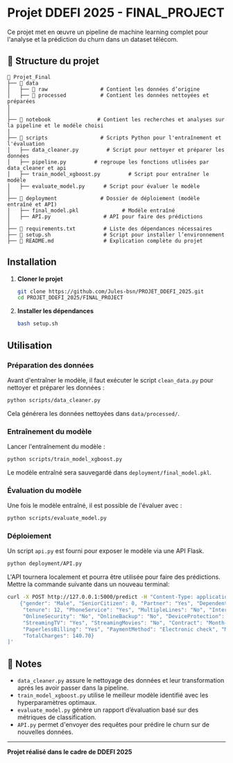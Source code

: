 # Projet DDEFI 2025 - FINAL_PROJECT

Ce projet met en œuvre un pipeline de machine learning complet pour l'analyse et la prédiction du churn dans un dataset télécom.

## 📂 Structure du projet

```
📂 Projet_Final
├── 📂 data
│   ├── 📂 raw                 # Contient les données d’origine
│   ├── 📂 processed           # Contient les données nettoyées et préparées
│
│
├── 📂 notebook               # Contient les recherches et analyses sur la pipeline et le modéle choisi 
│
├── 📂 scripts                 # Scripts Python pour l'entraînement et l'évaluation
│   ├── data_cleaner.py         # Script pour nettoyer et préparer les données
│   ├── pipeline.py         # regroupe les fonctions utlisées par data_cleaner et api
│   ├── train_model_xgboost.py         # Script pour entraîner le modèle
│   ├── evaluate_model.py      # Script pour évaluer le modèle
│
├── 📂 deployment              # Dossier de déploiement (modèle entraîné et API)
│   ├── final_model.pkl              # Modèle entraîné
│   ├── API.py                 # API pour faire des prédictions
│
├── 📜 requirements.txt         # Liste des dépendances nécessaires
├── 📜 setup.sh                 # Script pour installer l’environnement
├── 📜 README.md                # Explication complète du projet
```

##  Installation

1. **Cloner le projet**
   ```bash
   git clone https://github.com/Jules-bsn/PROJET_DDEFI_2025.git
   cd PROJET_DDEFI_2025/FINAL_PROJECT
   ```

2. **Installer les dépendances**
   ```bash
   bash setup.sh
   ```

##  Utilisation

###  Préparation des données
Avant d'entraîner le modèle, il faut exécuter le script `clean_data.py` pour nettoyer et préparer les données :
```bash
python scripts/data_cleaner.py
```
Cela générera les données nettoyées dans `data/processed/`.

###  Entraînement du modèle
Lancer l'entraînement du modèle :
```bash
python scripts/train_model_xgboost.py
```
Le modèle entraîné sera sauvegardé dans `deployment/final_model.pkl`.

###  Évaluation du modèle
Une fois le modèle entraîné, il est possible de l'évaluer avec :
```bash
python scripts/evaluate_model.py
```

###  Déploiement
Un script `api.py` est fourni pour exposer le modèle via une API Flask.
```bash
python deployment/API.py
```
L'API tournera localement et pourra être utilisée pour faire des prédictions.
Mettre la commande suivante dans un nouveau terminal: 
```bash
curl -X POST http://127.0.0.1:5000/predict -H "Content-Type: application/json" -d '[
    {"gender": "Male", "SeniorCitizen": 0, "Partner": "Yes", "Dependents": "No", 
     "tenure": 12, "PhoneService": "Yes", "MultipleLines": "No", "InternetService": "Fiber optic",
     "OnlineSecurity": "No", "OnlineBackup": "No", "DeviceProtection": "No", "TechSupport": "No",
     "StreamingTV": "Yes", "StreamingMovies": "No", "Contract": "Month-to-month",
     "PaperlessBilling": "Yes", "PaymentMethod": "Electronic check", "MonthlyCharges": 70.35,
     "TotalCharges": 140.70}
]'
```

## 📜 Notes
- `data_cleaner.py` assure le nettoyage des données et leur transformation aprés les avoir passer dans la pipeline.
- `train_model_xgboost.py` utilise le meilleur modèle identifié avec les hyperparamètres optimaux.
- `evaluate_model.py` génère un rapport d’évaluation basé sur des métriques de classification.
- `API.py` permet d'envoyer des requêtes pour prédire le churn sur de nouvelles données.

---

 **Projet réalisé dans le cadre de DDEFI 2025**
